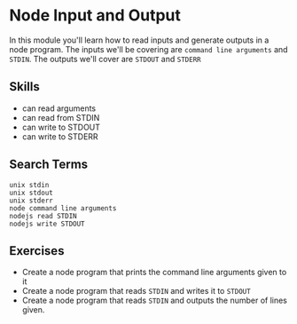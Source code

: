 # Node Input and Output

In this module you'll learn how to read inputs and generate outputs in a node
program. The inputs we'll be covering are `command line arguments` and `STDIN`.
The outputs we'll cover are `STDOUT` and `STDERR`

## Skills

- can read arguments
- can read from STDIN
- can write to STDOUT
- can write to STDERR

## Search Terms

```
unix stdin
unix stdout
unix stderr
node command line arguments
nodejs read STDIN
nodejs write STDOUT
```

## Exercises

- Create a node program that prints the command line arguments given to it
- Create a node program that reads `STDIN` and writes it to `STDOUT`
- Create a node program that reads `STDIN` and outputs the number of lines
given.
